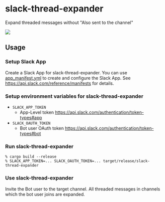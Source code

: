 # slack-thread-expander
Expand threaded messages without "Also sent to the channel"

![](https://gyazo.wanko.cc/45deb54c1d3a5b2201336889a0ae8ad8.png)

## Usage
### Setup Slack App
Create a Slack App for slack-thread-expander.
You can use [app_manifest.yml](./app_manifest.yml) to create and configure the Slack App. See https://api.slack.com/reference/manifests for details.

### Setup environment variables for slack-thread-expander
- `SLACK_APP_TOKEN`
  - App-Level token https://api.slack.com/authentication/token-types#app
- `SLACK_OAUTH_TOKEN`
  - Bot user OAuth token https://api.slack.com/authentication/token-types#bot

### Run slack-thread-expander
```
% cargo build --release
% SLACK_APP_TOKEN=... SLACK_OAUTH_TOKEN=... target/release/slack-thread-expander
```

### Use slack-thread-expander
Invite the Bot user to the target channel. All threaded messages in channels which the bot user joins are expanded.
